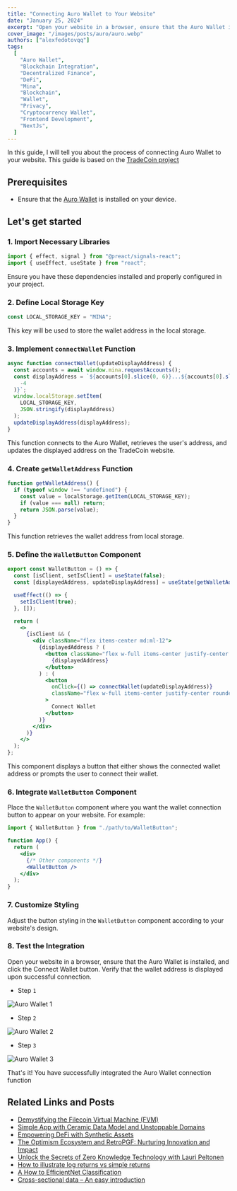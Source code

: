```yaml
---
title: "Connecting Auro Wallet to Your Website"
date: "January 25, 2024"
excerpt: "Open your website in a browser, ensure that the Auro Wallet is installed, and click the Connect Wallet button. Verify that the wallet address is displayed upon successful connection."
cover_image: "/images/posts/auro/auro.webp"
authors: ["alexfedotovqq"]
tags:
  [
    "Auro Wallet",
    "Blockchain Integration",
    "Decentralized Finance",
    "DeFi",
    "Mina",
    "Blockchain",
    "Wallet",
    "Privacy",
    "Cryptocurrency Wallet",
    "Frontend Development",
    "NextJs",
  ]
---
```


In this guide, I will tell you about the process of connecting Auro Wallet to your website. This guide is based on the [TradeCoin project](https://tradecoin.dev/)

## Prerequisites

- Ensure that the [Auro Wallet](https://www.aurowallet.com/) is installed on your device.

## Let&apos;s get started

### 1. Import Necessary Libraries

```js {1, 2}
import { effect, signal } from "@preact/signals-react";
import { useEffect, useState } from "react";
```

Ensure you have these dependencies installed and properly configured in your project.

### 2. Define Local Storage Key

```js
const LOCAL_STORAGE_KEY = "MINA";
```

This key will be used to store the wallet address in the local storage.

### 3. Implement `connectWallet` Function

```jsx
async function connectWallet(updateDisplayAddress) {
  const accounts = await window.mina.requestAccounts();
  const displayAddress = `${accounts[0].slice(0, 6)}...${accounts[0].slice(
    -4
  )}`;
  window.localStorage.setItem(
    LOCAL_STORAGE_KEY,
    JSON.stringify(displayAddress)
  );
  updateDisplayAddress(displayAddress);
}
```

This function connects to the Auro Wallet, retrieves the user's address, and updates the displayed address on the TradeCoin website.

### 4. Create `getWalletAddress` Function

```jsx
function getWalletAddress() {
  if (typeof window !== "undefined") {
    const value = localStorage.getItem(LOCAL_STORAGE_KEY);
    if (value === null) return;
    return JSON.parse(value);
  }
}
```

This function retrieves the wallet address from local storage.

### 5. Define the `WalletButton` Component

```jsx
export const WalletButton = () => {
  const [isClient, setIsClient] = useState(false);
  const [displayedAddress, updateDisplayAddress] = useState(getWalletAddress());

  useEffect(() => {
    setIsClient(true);
  }, []);

  return (
    <>
      {isClient && (
        <div className="flex items-center md:ml-12">
          {displayedAddress ? (
            <button className="flex w-full items-center justify-center rounded-md border border-transparent bg-indigo-500 px-4 py-3 text-base font-medium text-white hover:bg-indigo-700 md:py-2 md:px-5 ">
              {displayedAddress}
            </button>
          ) : (
            <button
              onClick={() => connectWallet(updateDisplayAddress)}
              className="flex w-full items-center justify-center rounded-md border border-transparent bg-indigo-600 px-4 py-3 text-base font-medium text-white hover:bg-indigo-700 md:py-2 md:px-5 "
            >
              Connect Wallet
            </button>
          )}
        </div>
      )}
    </>
  );
};
```

This component displays a button that either shows the connected wallet address or prompts the user to connect their wallet.

### 6. Integrate `WalletButton` Component

Place the `WalletButton` component where you want the wallet connection button to appear on your website. For example:

```jsx showLineNumbers
import { WalletButton } from "./path/to/WalletButton";

function App() {
  return (
    <div>
      {/* Other components */}
      <WalletButton />
    </div>
  );
}
```

### 7. Customize Styling

Adjust the button styling in the `WalletButton` component according to your website&apos;s design.

### 8. Test the Integration

Open your website in a browser, ensure that the Auro Wallet is installed, and click the Connect Wallet button. Verify that the wallet address is displayed upon successful connection.

- Step `1`

![Auro Wallet 1](/images/posts/auro/1.webp)

- Step `2`

![Auro Wallet 2](/images/posts/auro/2.webp)

- Step `3`

![Auro Wallet 3](/images/posts/auro/3.webp)

That&apos;s it! You have successfully integrated the Auro Wallet connection function

## Related Links and Posts

- [Demystifying the Filecoin Virtual Machine (FVM)](https://dspyt.com/Filecoin-architecture)
- [Simple App with Ceramic Data Model and Unstoppable Domains](https://dspyt.com/simple-app-with-ceramic-data-model-and-unstoppable-domains)
- [Empowering DeFi with Synthetic Assets](https://dspyt.com/synthetix-unleashing-the-power)
- [The Optimism Ecosystem and RetroPGF: Nurturing Innovation and Impact](https://dspyt.com/optimism-ecosystem-and-retro-pgf)
- [Unlock the Secrets of Zero Knowledge Technology with Lauri Peltonen](https://dspyt.com/zero-knowledge-technology)
- [How to illustrate log returns vs simple returns](https://dspyt.com/simple-returns-log-return-and-volatility-simple-introduction)
- [A How to EfficientNet Classification](https://dspyt.com/efficientnet-classification)
- [Cross-sectional data – An easy introduction](https://dspyt.com/cross-sectional-data-an-easy-introduction)

